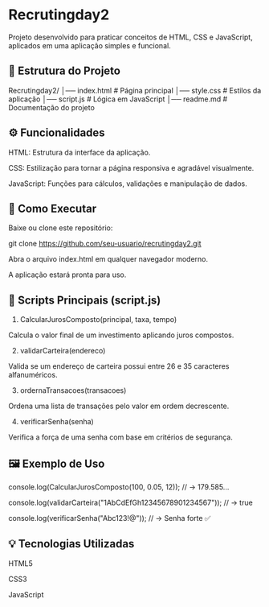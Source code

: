 # Recrutingday2

Projeto desenvolvido para praticar conceitos de HTML, CSS e JavaScript, aplicados em uma aplicação simples e funcional.

## 📂 Estrutura do Projeto
Recrutingday2/
│── index.html      # Página principal
│── style.css       # Estilos da aplicação
│── script.js       # Lógica em JavaScript
│── readme.md       # Documentação do projeto

## ⚙️ Funcionalidades

HTML: Estrutura da interface da aplicação.

CSS: Estilização para tornar a página responsiva e agradável visualmente.

JavaScript: Funções para cálculos, validações e manipulação de dados.

## 🚀 Como Executar

Baixe ou clone este repositório:

git clone https://github.com/seu-usuario/recrutingday2.git


Abra o arquivo index.html em qualquer navegador moderno.

A aplicação estará pronta para uso.

## 📜 Scripts Principais (script.js)

1. CalcularJurosComposto(principal, taxa, tempo)

Calcula o valor final de um investimento aplicando juros compostos.

2. validarCarteira(endereco)

Valida se um endereço de carteira possui entre 26 e 35 caracteres alfanuméricos.

3. ordernaTransacoes(transacoes)

Ordena uma lista de transações pelo valor em ordem decrescente.

4. verificarSenha(senha)

Verifica a força de uma senha com base em critérios de segurança.

## 🖼️ Exemplo de Uso
console.log(CalcularJurosComposto(100, 0.05, 12));
// → 179.585...

console.log(validarCarteira("1AbCdEfGh12345678901234567"));
// → true

console.log(verificarSenha("Abc123!@"));
// → Senha forte ✅

## 💡 Tecnologias Utilizadas

HTML5

CSS3

JavaScript